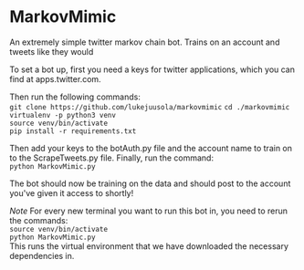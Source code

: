 # MarkovMimic
An extremely simple twitter markov chain bot. Trains on an account and tweets like they would

To set a bot up, first you need a keys for twitter applications, which you can find at apps.twitter.com.

Then run the following commands: <br />
  `git clone https://github.com/lukejuusola/markovmimic`
  `cd ./markovmimic` <br />
  `virtualenv -p python3 venv` <br />
  `source venv/bin/activate` <br />
  `pip install -r requirements.txt` <br />

Then add your keys to the botAuth.py file and the account name to train on to the ScrapeTweets.py file.
Finally, run the command: <br />
  `python MarkovMimic.py`

The bot should now be training on the data and should post to the account you've given it access to shortly!

*Note* For every new terminal you want to run this bot in, you need to rerun the commands: <br />
  `source venv/bin/activate` <br />
  `python MarkovMimic.py` <br />
This runs the virtual environment that we have downloaded the necessary dependencies in. 
